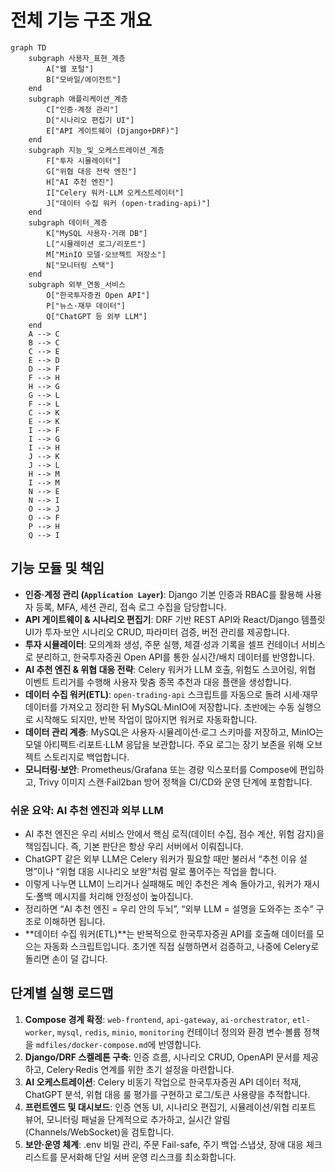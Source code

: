 # 전체 기능 구조 개요

```mermaid
graph TD
    subgraph 사용자_표현_계층
        A["웹 포털"]
        B["모바일/에이전트"]
    end
    subgraph 애플리케이션_계층
        C["인증·계정 관리"]
        D["시나리오 편집기 UI"]
        E["API 게이트웨이 (Django+DRF)"]
    end
    subgraph 지능_및_오케스트레이션_계층
        F["투자 시뮬레이터"]
        G["위협 대응 전략 엔진"]
        H["AI 추천 엔진"]
        I["Celery 워커·LLM 오케스트레이터"]
        J["데이터 수집 워커 (open-trading-api)"]
    end
    subgraph 데이터_계층
        K["MySQL 사용자·거래 DB"]
        L["시뮬레이션 로그/리포트"]
        M["MinIO 모델·오브젝트 저장소"]
        N["모니터링 스택"]
    end
    subgraph 외부_연동_서비스
        O["한국투자증권 Open API"]
        P["뉴스·재무 데이터"]
        Q["ChatGPT 등 외부 LLM"]
    end
    A --> C
    B --> C
    C --> E
    E --> D
    D --> F
    F --> H
    H --> G
    G --> L
    F --> L
    C --> K
    E --> K
    I --> F
    I --> G
    I --> H
    J --> K
    J --> L
    H --> M
    I --> M
    N --> E
    N --> I
    O --> J
    O --> F
    P --> H
    Q --> I
```

## 기능 모듈 및 책임

- **인증·계정 관리 (`Application Layer`)**: Django 기본 인증과 RBAC를 활용해 사용자 등록, MFA, 세션 관리, 접속 로그 수집을 담당합니다.
- **API 게이트웨이 & 시나리오 편집기**: DRF 기반 REST API와 React/Django 템플릿 UI가 투자·보안 시나리오 CRUD, 파라미터 검증, 버전 관리를 제공합니다.
- **투자 시뮬레이터**: 모의계좌 생성, 주문 실행, 체결·성과 기록을 셀프 컨테이너 서비스로 분리하고, 한국투자증권 Open API를 통한 실시간/배치 데이터를 반영합니다.
- **AI 추천 엔진 & 위협 대응 전략**: Celery 워커가 LLM 호출, 위험도 스코어링, 위협 이벤트 트리거를 수행해 사용자 맞춤 종목 추천과 대응 플랜을 생성합니다.
- **데이터 수집 워커(ETL)**: `open-trading-api` 스크립트를 자동으로 돌려 시세·재무 데이터를 가져오고 정리한 뒤 MySQL·MinIO에 저장합니다. 초반에는 수동 실행으로 시작해도 되지만, 반복 작업이 많아지면 워커로 자동화합니다.
- **데이터 관리 계층**: MySQL은 사용자·시뮬레이션·로그 스키마를 저장하고, MinIO는 모델 아티팩트·리포트·LLM 응답을 보관합니다. 주요 로그는 장기 보존을 위해 오브젝트 스토리지로 백업합니다.
- **모니터링·보안**: Prometheus/Grafana 또는 경량 익스포터를 Compose에 편입하고, Trivy 이미지 스캔·Fail2ban 방어 정책을 CI/CD와 운영 단계에 포함합니다.

### 쉬운 요약: AI 추천 엔진과 외부 LLM

- AI 추천 엔진은 우리 서비스 안에서 핵심 로직(데이터 수집, 점수 계산, 위험 감지)을 책임집니다. 즉, 기본 판단은 항상 우리 서버에서 이뤄집니다.
- ChatGPT 같은 외부 LLM은 Celery 워커가 필요할 때만 불러서 “추천 이유 설명”이나 “위협 대응 시나리오 보완”처럼 말로 풀어주는 작업을 합니다.
- 이렇게 나누면 LLM이 느리거나 실패해도 메인 추천은 계속 돌아가고, 워커가 재시도·폴백 메시지를 처리해 안정성이 높아집니다.
- 정리하면 “AI 추천 엔진 = 우리 안의 두뇌”, “외부 LLM = 설명을 도와주는 조수” 구조로 이해하면 됩니다.
- **데이터 수집 워커(ETL)**는 반복적으로 한국투자증권 API를 호출해 데이터를 모으는 자동화 스크립트입니다. 초기엔 직접 실행하면서 검증하고, 나중에 Celery로 돌리면 손이 덜 갑니다.

## 단계별 실행 로드맵

1. **Compose 경계 확정**: `web-frontend`, `api-gateway`, `ai-orchestrator`, `etl-worker`, `mysql`, `redis`, `minio`, `monitoring` 컨테이너 정의와 환경 변수·볼륨 정책을 `mdfiles/docker-compose.md`에 반영합니다.
2. **Django/DRF 스켈레톤 구축**: 인증 흐름, 시나리오 CRUD, OpenAPI 문서를 제공하고, Celery·Redis 연계를 위한 초기 설정을 마련합니다.
3. **AI 오케스트레이션**: Celery 비동기 작업으로 한국투자증권 API 데이터 적재, ChatGPT 분석, 위협 대응 룰 평가를 구현하고 로그/토큰 사용량을 추적합니다.
4. **프런트엔드 및 대시보드**: 인증 연동 UI, 시나리오 편집기, 시뮬레이션/위협 리포트 뷰어, 모니터링 패널을 단계적으로 추가하고, 실시간 알림(Channels/WebSocket)을 검토합니다.
5. **보안·운영 체계**: .env 비밀 관리, 주문 Fail-safe, 주기 백업·스냅샷, 장애 대응 체크리스트를 문서화해 단일 서버 운영 리스크를 최소화합니다.
